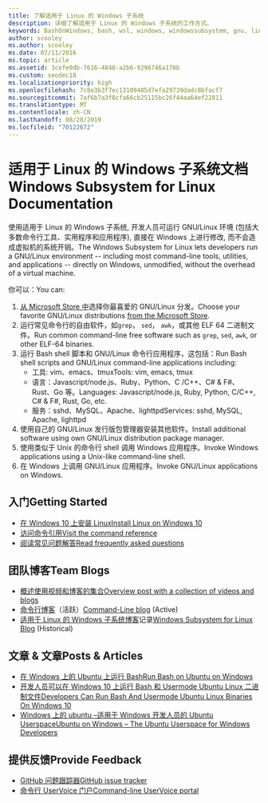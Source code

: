 ```yaml
---
title: 了解适用于 Linux 的 Windows 子系统
description: 详细了解适用于 Linux 的 Windows 子系统的工作方式。
keywords: BashOnWindows, bash, wsl, windows, windowssubsystem, gnu, linux
author: scooley
ms.author: scooley
ms.date: 07/11/2016
ms.topic: article
ms.assetid: 3cefe0db-7616-4848-a2b6-9296746a178b
ms.custom: seodec18
ms.localizationpriority: high
ms.openlocfilehash: 7c8e3b3f7ec13109485d7efa29739dadc8bfacf7
ms.sourcegitcommit: 7af6b7a3f8cfa66cb25115bc26f44aa64ef22811
ms.translationtype: MT
ms.contentlocale: zh-CN
ms.lasthandoff: 08/28/2019
ms.locfileid: "70122672"
---
```

# <a name="windows-subsystem-for-linux-documentation"></a><span data-ttu-id="2727c-104">适用于 Linux 的 Windows 子系统文档</span><span class="sxs-lookup"><span data-stu-id="2727c-104">Windows Subsystem for Linux Documentation</span></span>

<span data-ttu-id="2727c-105">使用适用于 Linux 的 Windows 子系统, 开发人员可运行 GNU/Linux 环境 (包括大多数命令行工具、实用程序和应用程序), 直接在 Windows 上进行修改, 而不会造成虚拟机的系统开销。</span><span class="sxs-lookup"><span data-stu-id="2727c-105">The Windows Subsystem for Linux lets developers run a GNU/Linux environment -- including most command-line tools, utilities, and applications -- directly on Windows, unmodified, without the overhead of a virtual machine.</span></span>  

<span data-ttu-id="2727c-106">你可以：</span><span class="sxs-lookup"><span data-stu-id="2727c-106">You can:</span></span>

1. <span data-ttu-id="2727c-107">[从 Microsoft Store 中](https://aka.ms/wslstore)选择你最喜爱的 GNU/Linux 分发。</span><span class="sxs-lookup"><span data-stu-id="2727c-107">Choose your favorite GNU/Linux distributions [from the Microsoft Store](https://aka.ms/wslstore).</span></span>
1. <span data-ttu-id="2727c-108">运行常见命令行的自由软件，如`grep`， `sed`， `awk`，或其他 ELF 64 二进制文件。</span><span class="sxs-lookup"><span data-stu-id="2727c-108">Run common command-line free software such as `grep`, `sed`, `awk`, or other ELF-64 binaries.</span></span> 
1. <span data-ttu-id="2727c-109">运行 Bash shell 脚本和 GNU/Linux 命令行应用程序，这包括：</span><span class="sxs-lookup"><span data-stu-id="2727c-109">Run Bash shell scripts and GNU/Linux command-line applications including:</span></span>  
    * <span data-ttu-id="2727c-110">工具: vim、emacs、tmux</span><span class="sxs-lookup"><span data-stu-id="2727c-110">Tools: vim, emacs, tmux</span></span>
    * <span data-ttu-id="2727c-111">语言：Javascript/node.js、Ruby、Python、C /C++、C# & F#、Rust、Go 等。</span><span class="sxs-lookup"><span data-stu-id="2727c-111">Languages: Javascript/node.js, Ruby, Python, C/C++, C# & F#, Rust, Go, etc.</span></span>
    * <span data-ttu-id="2727c-112">服务：sshd、MySQL、Apache、lighttpd</span><span class="sxs-lookup"><span data-stu-id="2727c-112">Services: sshd, MySQL, Apache, lighttpd</span></span>
1. <span data-ttu-id="2727c-113">使用自己的 GNU/Linux 发行版包管理器安装其他软件。</span><span class="sxs-lookup"><span data-stu-id="2727c-113">Install additional software using own GNU/Linux distribution package manager.</span></span>
1. <span data-ttu-id="2727c-114">使用类似于 Unix 的命令行 shell 调用 Windows 应用程序。</span><span class="sxs-lookup"><span data-stu-id="2727c-114">Invoke Windows applications using a Unix-like command-line shell.</span></span>
1. <span data-ttu-id="2727c-115">在 Windows 上调用 GNU/Linux 应用程序。</span><span class="sxs-lookup"><span data-stu-id="2727c-115">Invoke GNU/Linux applications on Windows.</span></span>

## <a name="getting-started"></a><span data-ttu-id="2727c-116">入门</span><span class="sxs-lookup"><span data-stu-id="2727c-116">Getting Started</span></span>

* [<span data-ttu-id="2727c-117">在 Windows 10 上安装 Linux</span><span class="sxs-lookup"><span data-stu-id="2727c-117">Install Linux on Windows 10</span></span>](install-win10.md)
* [<span data-ttu-id="2727c-118">访问命令引用</span><span class="sxs-lookup"><span data-stu-id="2727c-118">Visit the command reference</span></span>](reference.md)
* [<span data-ttu-id="2727c-119">阅读常见问题解答</span><span class="sxs-lookup"><span data-stu-id="2727c-119">Read frequently asked questions</span></span>](faq.md)

## <a name="team-blogs"></a><span data-ttu-id="2727c-120">团队博客</span><span class="sxs-lookup"><span data-stu-id="2727c-120">Team Blogs</span></span>
*  [<span data-ttu-id="2727c-121">概述使用视频和博客的集合</span><span class="sxs-lookup"><span data-stu-id="2727c-121">Overview post with a collection of videos and blogs</span></span>](https://blogs.msdn.microsoft.com/commandline/learn-about-windows-console-and-windows-subsystem-for-linux-wsl/)
* <span data-ttu-id="2727c-122">[命令行博客](https://blogs.msdn.microsoft.com/commandline/)（活跃）</span><span class="sxs-lookup"><span data-stu-id="2727c-122">[Command-Line blog](https://blogs.msdn.microsoft.com/commandline/) (Active)</span></span>
* <span data-ttu-id="2727c-123">[适用于 Linux 的 Windows 子系统博客](https://blogs.msdn.microsoft.com/wsl/)记录</span><span class="sxs-lookup"><span data-stu-id="2727c-123">[Windows Subsystem for Linux Blog](https://blogs.msdn.microsoft.com/wsl/) (Historical)</span></span>

## <a name="posts--articles"></a><span data-ttu-id="2727c-124">文章 & 文章</span><span class="sxs-lookup"><span data-stu-id="2727c-124">Posts & Articles</span></span>
* [<span data-ttu-id="2727c-125">在 Windows 上的 Ubuntu 上运行 Bash</span><span class="sxs-lookup"><span data-stu-id="2727c-125">Run Bash on Ubuntu on Windows</span></span>](https://blogs.windows.com/buildingapps/2016/03/30/run-bash-on-ubuntu-on-windows/)
* [<span data-ttu-id="2727c-126">开发人员可以在 Windows 10 上运行 Bash 和 Usermode Ubuntu Linux 二进制文件</span><span class="sxs-lookup"><span data-stu-id="2727c-126">Developers Can Run Bash And Usermode Ubuntu Linux Binaries On Windows 10</span></span>](https://www.hanselman.com/blog/DevelopersCanRunBashShellAndUsermodeUbuntuLinuxBinariesOnWindows10.aspx)
* [<span data-ttu-id="2727c-127">Windows 上的 ubuntu –适用于 Windows 开发人员的 Ubuntu Userspace</span><span class="sxs-lookup"><span data-stu-id="2727c-127">Ubuntu on Windows – The Ubuntu Userspace for Windows Developers</span></span>](https://insights.ubuntu.com/2016/03/30/ubuntu-on-windows-the-ubuntu-userspace-for-windows-developers/) 

## <a name="provide-feedback"></a><span data-ttu-id="2727c-128">提供反馈</span><span class="sxs-lookup"><span data-stu-id="2727c-128">Provide Feedback</span></span>
* [<span data-ttu-id="2727c-129">GitHub 问题跟踪器</span><span class="sxs-lookup"><span data-stu-id="2727c-129">GitHub issue tracker</span></span>](https://github.com/Microsoft/BashOnWindows/issues)
* [<span data-ttu-id="2727c-130">命令行 UserVoice 门户</span><span class="sxs-lookup"><span data-stu-id="2727c-130">Command-line UserVoice portal</span></span>](https://wpdev.uservoice.com/forums/266908-command-prompt-console-bash-on-ubuntu-on-windo/category/161892-bash)
